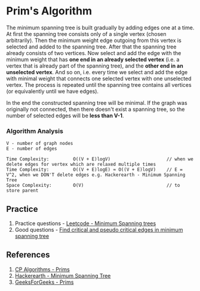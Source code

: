 # Prim's Algorithm
The minimum spanning tree is built gradually by adding edges one at a time. At first the spanning tree consists only of a single vertex (chosen arbitrarily). Then the minimum weight edge outgoing from this vertex is selected and added to the spanning tree. After that the spanning tree already consists of two vertices. Now select and add the edge with the minimum weight that has **one end in an already selected vertex** (i.e. a vertex that is already part of the spanning tree), and the **other end in an unselected vertex**. And so on, i.e. every time we select and add the edge with minimal weight that connects one selected vertex with one unselected vertex. The process is repeated until the spanning tree contains all vertices (or equivalently until we have  edges).

In the end the constructed spanning tree will be minimal. If the graph was originally not connected, then there doesn't exist a spanning tree, so the number of selected edges will be **less than V-1**.

### Algorithm Analysis
```
V - number of graph nodes
E - number of edges

Time Complexity:         O((V + E)logV)                     // when we delete edges for vertex which are relaxed multiple times
Time Complexity:         O((V + E)logE) ≈ O((V + E)logV)    // E = V^2, when we DON'T delete edges e.g. Hackerearth - Minimum Spanning Tree
Space Complexity:        O(V)                               // to store parent
```

## Practice
1. Practice questions - [Leetcode - Minimum Spanning trees](https://leetcode.com/tag/minimum-spanning-tree/)
2. Good questions - [Find critical and pseudo critical edges in minimum spanning tree](https://leetcode.com/problems/find-critical-and-pseudo-critical-edges-in-minimum-spanning-tree/)

## References
1. [CP Algorithms - Prims](https://cp-algorithms.com/graph/mst_prim.html)
2. [Hackerearth - Minimum Spanning Tree](https://www.hackerearth.com/practice/algorithms/graphs/minimum-spanning-tree/tutorial/)
3. [GeeksForGeeks - Prims](https://www.geeksforgeeks.org/prims-mst-for-adjacency-list-representation-greedy-algo-6/)